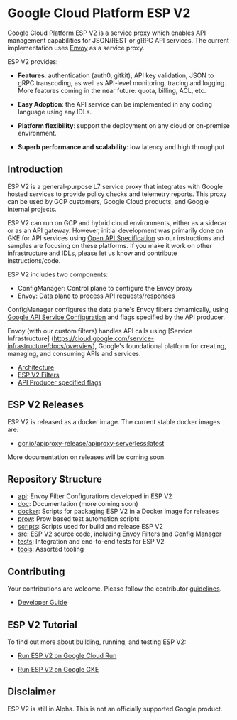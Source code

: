 # Google Cloud Platform ESP V2

Google Cloud Platform ESP V2 is a service proxy which enables API
management capabilities for JSON/REST or gRPC API services. The current
implementation uses [Envoy](https://www.envoyproxy.io/) as a service proxy.

ESP V2 provides:

*   **Features**: authentication (auth0, gitkit), API key validation, JSON to
    gRPC transcoding, as well as API-level monitoring, tracing and logging. More
    features coming in the near future: quota, billing, ACL, etc.

*   **Easy Adoption**: the API service can be implemented in any coding language
    using any IDLs.

*   **Platform flexibility**: support the deployment on any cloud or on-premise
    environment.

*   **Superb performance and scalability**: low latency and high throughput

## Introduction

ESP V2 is a general-purpose L7 service proxy that integrates with Google hosted
services to provide policy checks and telemetry reports. This proxy can be used by
GCP customers, Google Cloud products, and Google internal projects.

ESP V2 can run on GCP and hybrid cloud environments, either as a sidecar or as an API gateway.
However, initial development was primarily done on GKE for API services using [Open API
Specification](https://openapis.org/specification) so our instructions
and samples are focusing on these platforms. If you make it work on other
infrastructure and IDLs, please let us know and contribute instructions/code.

ESP V2 includes two components:

- ConfigManager: Control plane to configure the Envoy proxy
- Envoy: Data plane to process API requests/responses

ConfigManager configures the data plane's Envoy filters dynamically, using [Google API
Service Configuration](https://github.com/googleapis/googleapis/blob/master/google/api/service.proto)
and flags specified by the API producer.

Envoy (with our custom filters) handles API calls using [Service Infrastructure]
(https://cloud.google.com/service-infrastructure/docs/overview), Google's foundational
platform for creating, managing, and consuming APIs and services.

* [Architecture](/doc/architecture.png)
* [ESP V2 Filters](doc/filters.png)
* [API Producer specified flags](docker/generic/start_proxy.py)

## ESP V2 Releases

ESP V2 is released as a docker image. The current stable docker images are:

- [gcr.io/apiproxy-release/apiproxy-serverless:latest](https://gcr.io/apiproxy-release/apiproxy-serverless:latest)

More documentation on releases will be coming soon.

## Repository Structure

* [api](/api): Envoy Filter Configurations developed in ESP V2
* [doc](/doc): Documentation (more coming soon)
* [docker](/docker): Scripts for packaging ESP V2 in a Docker image for releases
* [prow](/prow): Prow based test automation scripts
* [scripts](/scripts): Scripts used for build and release ESP V2
* [src](/src): ESP V2 source code, including Envoy Filters and Config Manager
* [tests](/tests): Integration and end-to-end tests for ESP V2
* [tools](/third_party/tools): Assorted tooling

## Contributing

Your contributions are welcome. Please follow the contributor [guidelines](CONTRIBUTING.md).

* [Developer Guide](DEVELOPER.md)

## ESP V2 Tutorial

To find out more about building, running, and testing ESP V2:

* [Run ESP V2 on Google Cloud Run](/doc/apiproxy-on-cloudrun.md)

* [Run ESP V2 on Google GKE](/doc/apiproxy-on-k8s.md)

## Disclaimer

ESP V2 is still in Alpha. This is not an officially supported Google product.